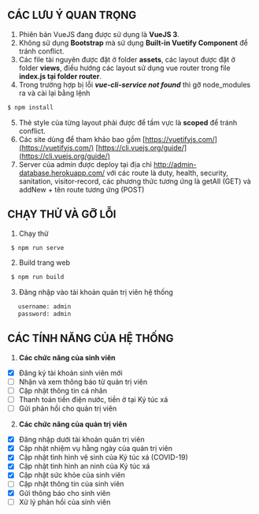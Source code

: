 
## CÁC LƯU Ý QUAN TRỌNG
1. Phiên bản VueJS đang được sử dụng là **VueJS 3**.
2. Không sử dụng **Bootstrap** mà sử dụng **Built-in Vuetify Component** để tránh conflict.
3. Các file tài nguyên được đặt ở folder **assets**, các layout được đặt ở folder **views**, điều hướng các layout sử dụng vue router trong file **index.js tại folder router**.
4. Trong trường hợp bị lỗi ***vue-cli-service not found*** thì gỡ node_modules ra và cài lại bằng lệnh 
```sh
$ npm install
```
5. Thẻ style của từng layout phải được để tầm vực là **scoped** để tránh conflict.
6. Các site dùng để tham khảo bao gồm [https://vuetifyjs.com/](https://vuetifyjs.com/)  [https://cli.vuejs.org/guide/](https://cli.vuejs.org/guide/)
7. Server của admin được deploy tại địa chỉ http://admin-database.herokuapp.com/ với các route là duty, health, security, sanitation, visitor-record, các phương thức tương ứng là getAll (GET) và addNew + tên route tương ứng (POST) 

## CHẠY THỬ VÀ GỠ LỖI
1. Chạy thử
```sh
 $ npm run serve
```
2. Build trang web
```sh
 $ npm run build
```
3. Đăng nhập vào tài khoản quản trị viên hệ thống
```sh
   username: admin
   password: admin
```
## CÁC TÍNH NĂNG CỦA HỆ THỐNG

1. **Các chức năng của sinh viên**
 - [x] Đăng ký tài khoản sinh viên mới 
 - [ ] Nhận và xem thông báo từ quản trị viên
 - [ ] Cập nhật thông tin cá nhân
 - [ ] Thanh toán tiền điện nước, tiền ở tại Ký túc xá
 - [ ] Gửi phản hồi cho quản trị viên
 
2. **Các chức năng của quản trị viên**
 
 - [x]  Đăng nhập dưới tài khoản quản trị viên
 - [x] Cập nhật nhiệm vụ hằng ngày của quản trị viên
 - [x] Cập nhật tình hình vệ sinh của Ký túc xá (COVID-19)
 - [x] Cập nhật tình hình an ninh của Ký túc xá
 - [x] Cập nhật sức khỏe của sinh viên 
 - [ ] Cập nhật thông tin của sinh viên
 - [x] Gửi thông báo cho sinh viên
 - [ ] Xử lý phản hồi của sinh viên 
